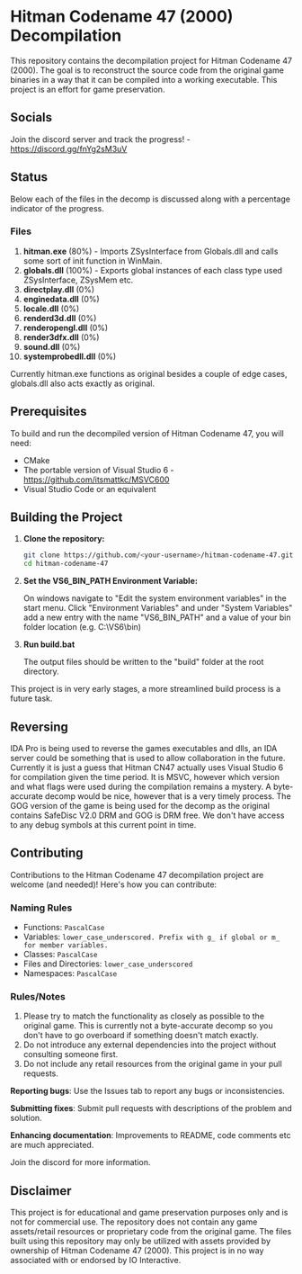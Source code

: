 # Hitman Codename 47 (2000) Decompilation

This repository contains the decompilation project for Hitman Codename 47 (2000). The goal is to reconstruct the source code from the original game binaries in a way that it can be compiled into a working executable. This project is an effort for game preservation.

## Socials
Join the discord server and track the progress! - https://discord.gg/fnYg2sM3uV

## Status
Below each of the files in the decomp is discussed along with a percentage indicator of the progress.

### Files
1. **hitman.exe** (80%) - Imports ZSysInterface from Globals.dll and calls some sort of init function in WinMain.
2. **globals.dll** (100%) - Exports global instances of each class type used ZSysInterface, ZSysMem etc.
3. **directplay.dll** (0%)
4. **enginedata.dll** (0%)
5. **locale.dll** (0%)
6. **renderd3d.dll** (0%)
7. **renderopengl.dll** (0%)
6. **render3dfx.dll** (0%)
6. **sound.dll** (0%)
6. **systemprobedll.dll** (0%)

Currently hitman.exe functions as original besides a couple of edge cases, globals.dll also acts exactly as original.

## Prerequisites

To build and run the decompiled version of Hitman Codename 47, you will need:

- CMake
- The portable version of Visual Studio 6 - https://github.com/itsmattkc/MSVC600
- Visual Studio Code or an equivalent

## Building the Project

1. **Clone the repository:**
   ```bash
   git clone https://github.com/<your-username>/hitman-codename-47.git
   cd hitman-codename-47
   ```
2. **Set the VS6_BIN_PATH Environment Variable:**
   
   On windows navigate to "Edit the system environment variables" in the start menu. Click "Environment Variables" and under "System Variables" add a new entry with the name "VS6_BIN_PATH" and a value of your bin folder location (e.g. C:\VS6\bin)
   
4. **Run build.bat**

   The output files should be written to the "build" folder at the root directory.

This project is in very early stages, a more streamlined build process is a future task.

## Reversing

IDA Pro is being used to reverse the games executables and dlls, an IDA server could be something that is used to allow collaboration in the future. Currently it is just a guess that Hitman CN47 actually uses Visual Studio 6 for compilation given the time period. 
It is MSVC, however which version and what flags were used during the compilation remains a mystery. A byte-accurate decomp would be nice, however that is a very timely process. The GOG version of the game is being used for the decomp as the original
contains SafeDisc V2.0 DRM and GOG is DRM free. We don't have access to any debug symbols at this current point in time.

## Contributing

Contributions to the Hitman Codename 47 decompilation project are welcome (and needed)! Here's how you can contribute:

### Naming Rules
* Functions: `PascalCase`
* Variables: `lower_case_underscored. Prefix with g_ if global or m_ for member variables.`
* Classes: `PascalCase`
* Files and Directories: `lower_case_underscored`
* Namespaces: `PascalCase`

### Rules/Notes

1. Please try to match the functionality as closely as possible to the original game. This is currently not a byte-accurate decomp so you don't have to go overboard if something doesn't match exactly.
2. Do not introduce any external dependencies into the project without consulting someone first.
3. Do not include any retail resources from the original game in your pull requests.

**Reporting bugs**: Use the Issues tab to report any bugs or inconsistencies.

**Submitting fixes**: Submit pull requests with descriptions of the problem and solution.

**Enhancing documentation**: Improvements to README, code comments etc are much appreciated.

Join the discord for more information.

## Disclaimer
This project is for educational and game preservation purposes only and is not for commercial use. The repository does not contain any game assets/retail resources or proprietary code from the original game. The files built using this repository may only be utilized with assets provided by ownership of Hitman Codename 47 (2000). This project is in no way associated with or endorsed by IO Interactive.
